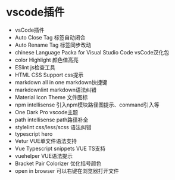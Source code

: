 # vscode插件

- vsCode插件
- Auto Close Tag 标签自动闭合
- Auto Rename Tag 标签同步改动
- chinese Language Packa for Visual Studio Code vsCode汉化包
- color Highlight 颜色值高亮
- ESlint js检查工具
- HTML CSS Support css提示
- markdown all in one markdown快捷键
- markdownlint markdown语法纠错
- Material Icon Theme 文件图标
- npm intellisense 引入npm模块路径图提示、command引入等
- One Dark Pro vscode主题
- path intellisense path路径补全
- stylelint css/less/scss 语法纠错
- typescript hero
- Vetur VUE单文件语法支持
- Vue Typescript snippets VUE TS支持
- vuehelper VUE语法提示
- Bracket Pair Colorizer 优化括号颜色
- open in browser 可以右键在浏览器打开文件
